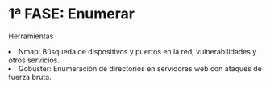 <h1>1ª FASE: Enumerar</h1>
<p>Herramientas</p>
<li>Nmap: Búsqueda de dispositivos y puertos en la red, vulnerabilidades y otros servicios.</li>
<li>Gobuster: Enumeración de directorios en servidores web con ataques de fuerza bruta.</li>

